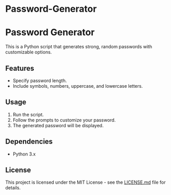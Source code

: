 # Password-Generator

# Password Generator

This is a Python script that generates strong, random passwords with customizable options.

## Features

- Specify password length.
- Include symbols, numbers, uppercase, and lowercase letters.

## Usage

1. Run the script.
2. Follow the prompts to customize your password.
3. The generated password will be displayed.

## Dependencies

- Python 3.x

## License

This project is licensed under the MIT License - see the [LICENSE.md](LICENSE.md) file for details.
